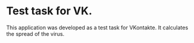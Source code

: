 # Test task for VK.
This application was developed as a test task for VKontakte. It calculates the spread of the virus.
